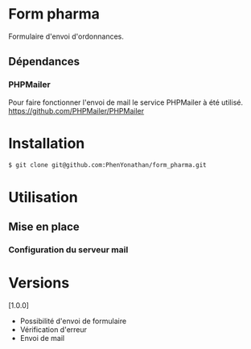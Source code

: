 # Form pharma
Formulaire d'envoi d'ordonnances.

## Dépendances
### PHPMailer
Pour faire fonctionner l'envoi de mail le service PHPMailer à été utilisé. https://github.com/PHPMailer/PHPMailer

# Installation
```bash
$ git clone git@github.com:PhenYonathan/form_pharma.git
```

# Utilisation
## Mise en place
### Configuration du serveur mail


# Versions

[1.0.0]
- Possibilité d'envoi de formulaire
- Vérification d'erreur
- Envoi de mail
